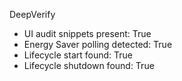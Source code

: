 DeepVerify
- UI audit snippets present: True
- Energy Saver polling detected: True
- Lifecycle start found: True
- Lifecycle shutdown found: True
